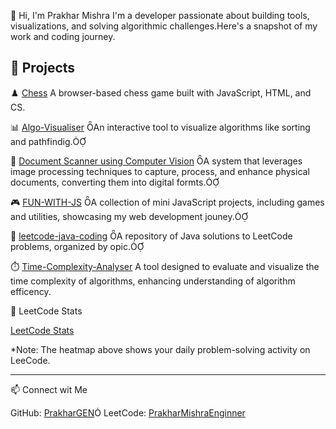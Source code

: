  👋 Hi, I'm Prakhar Mishra
I'm a developer passionate about building tools, visualizations, and solving algorithmic challenges.Here's a snapshot of my work and coding journey.

## 🚀 Projects

 ♟️ [Chess](https://github.com/PrakharGEN/Chess)
A browser-based chess game built with JavaScript, HTML, and CS.

📊 [Algo-Visualiser](https://github.com/PrakharGEN/Algo-Visualise)
An interactive tool to visualize algorithms like sorting and pathfindig.

📄 [Document Scanner using Computer Vision](https://github.com/PrakharGEN/Document-Scanner-using-computer-visin)
A system that leverages image processing techniques to capture, process, and enhance physical documents, converting them into digital formts.

🎮 [FUN-WITH-JS](https://github.com/PrakharGEN/FUN-WITHJS)
A collection of mini JavaScript projects, including games and utilities, showcasing my web development jouney.

📘 [leetcode-java-coding](https://github.com/PrakharGEN/leetcode-java-coing)
A repository of Java solutions to LeetCode problems, organized by opic.

⏱️ [Time-Complexity-Analyser](https://github.com/PrakharGEN/Time-Complexity-Analser)
A tool designed to evaluate and visualize the time complexity of algorithms, enhancing understanding of algorithm efficency.

🧠 LeetCode Stats

[LeetCode Stats](https://leetcard.jacoblin.cool/PrakharMishraEnginner?theme=dark&font=baloo&ext=hatmp)

*Note: The heatmap above shows your daily problem-solving activity on LeeCode.

---
📫 Connect wit Me

GitHub: [PrakharGEN](https://github.com/PraharEN)
LeetCode: [PrakharMishraEnginner](https://leetcode.com/u/PrakharMishraEninner/)

 

